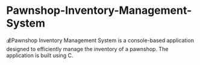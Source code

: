 # Pawnshop-Inventory-Management-System
💰Pawnshop Inventory Management System is a console-based application designed to efficiently manage the inventory of a pawnshop. The application is built using C.
